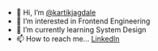 - 👋 Hi, I’m [@kartikjagdale](https://github.com/kartikjagdale)
- 👀 I’m interested in Frontend Engineering
- 🌱 I’m currently learning System Design
- 📫 How to reach me... [LinkedIn](https://www.linkedin.com/in/kartikjagdale/)


<!---
kartikjagdale/kartikjagdale is a ✨ special ✨ repository because its `README.md` (this file) appears on your GitHub profile.
You can click the Preview link to take a look at your changes.
--->
